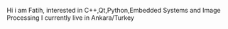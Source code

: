 Hi i am Fatih, interested in C++,Qt,Python,Embedded Systems and Image Processing
I currently live in Ankara/Turkey
